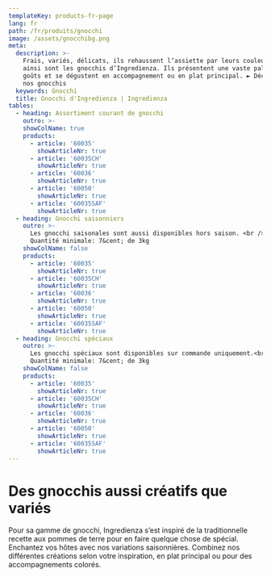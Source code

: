 ```yaml
---
templateKey: products-fr-page
lang: fr
path: /fr/produits/gnocchi
image: /assets/gnocchibg.png
meta:
  description: >-
    Frais, variés, délicats, ils rehaussent l’assiette par leurs couleurs –
    ainsi sont les gnocchis d’Ingredienza. Ils présentent une vaste palette de
    goûts et se dégustent en accompagnement ou en plat principal. ► Découvrir
    nos gnocchis
  keywords: Gnocchi 
  title: Gnocchi d'Ingredienza | Ingredienza
tables:
  - heading: Assortiment courant de gnocchi 
    outro: >-
    showColName: true
    products:
      - article: '60035'
        showArticleNr: true
      - article: '60035CH'
        showArticleNr: true
      - article: '60036'
        showArticleNr: true
      - article: '60050'
        showArticleNr: true
      - article: '60035SAF'
        showArticleNr: true
  - heading: Gnocchi saisonniers 
    outro: >-
      Les gnocchi saisonales sont aussi disponibles hors saison. <br />
      Quantité minimale: 7&cent; de 3kg
    showColName: false 
    products:
      - article: '60035'
        showArticleNr: true
      - article: '60035CH'
        showArticleNr: true
      - article: '60036'
        showArticleNr: true
      - article: '60050'
        showArticleNr: true
      - article: '60035SAF'
        showArticleNr: true
  - heading: Gnocchi spéciaux 
    outro: >-
      Les gnocchi spéciaux sont disponibles sur commande uniquement.<br />
      Quantité minimale: 7&cent; de 3kg
    showColName: false 
    products:
      - article: '60035'
        showArticleNr: true
      - article: '60035CH'
        showArticleNr: true
      - article: '60036'
        showArticleNr: true
      - article: '60050'
        showArticleNr: true
      - article: '60035SAF'
        showArticleNr: true
---
```


# Des gnocchis aussi créatifs que variés

Pour sa gamme de gnocchi, Ingredienza s’est inspiré de la traditionnelle recette
aux pommes de terre pour en faire quelque chose de spécial. Enchantez vos hôtes
avec nos variations saisonnières. Combinez nos différentes créations selon votre
inspiration, en plat principal ou pour des accompagnements colorés.
